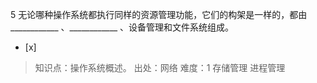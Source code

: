 5
无论哪种操作系统都执行同样的资源管理功能，它们的构架是一样的，都由____________ 、____________ 、设备管理和文件系统组成。
- [x]  

> 知识点：操作系统概述。
> 出处：网络
> 难度：1
> 存储管理 进程管理
